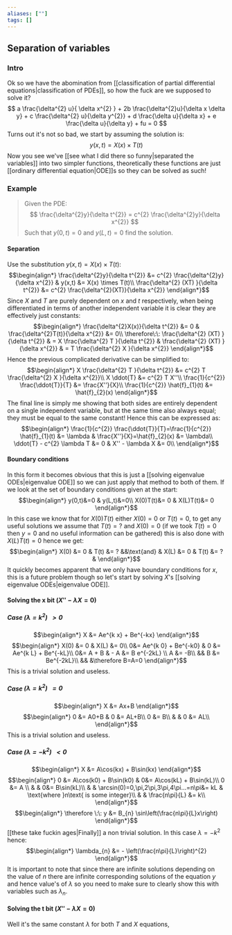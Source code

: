 ```yaml
---
aliases: [""]
tags: []
---
```


## Separation of variables
### Intro

Ok so we have the abomination from [[classification of partial differential equations|classification of PDEs]], so how the fuck are we supposed to solve it? 
$$ a \frac{\delta^{2} u}{ \delta x^{2} } + 2b \frac{\delta^{2}u}{\delta x \delta y} + c \frac{\delta^{2} u}{\delta y^{2}} + d \frac{\delta u}{\delta x} + e \frac{\delta u}{\delta y} + fu = 0 $$
Turns out it's not so bad, we start by assuming the solution is:
$$ y(x,t) = X(x) \times T(t) $$
Now you see we've [[see what I did there so funny|separated the variables]] into two simpler functions, theoretically these functions are just [[ordinary differential equation|ODE]]s so they can be solved as such!

### Example
> Given the PDE:
> $$ \frac{\delta^{2}y}{\delta t^{2}} = c^{2} \frac{\delta^{2}y}{\delta x^{2}} $$
> Such that $y(0,t)=0$ and $y(L,t)=0$ find the solution.

#### Separation
Use the substitution $y(x,t) = X(x) \times T(t)$:
$$\begin{align*}
\frac{\delta^{2}y}{\delta t^{2}} &=  c^{2} \frac{\delta^{2}y}{\delta x^{2}} & y(x,t) &=  X(x) \times T(t)\\
\frac{\delta^{2} (XT) }{\delta t^{2}} &=  c^{2} \frac{\delta^{2}(XT)}{\delta x^{2}}
\end{align*}$$
Since $X$ and $T$ are purely dependent on $x$ and $t$ respectively, when being differentiated in terms of another independent variable it is clear they are effectively just constants:
$$\begin{align*}
\frac{\delta^{2}X(x)}{\delta t^{2}} &= 0 & \frac{\delta^{2}T(t)}{\delta x^{2}} &= 0\\
\therefore\:\: \frac{\delta^{2} (XT) }{\delta t^{2}} & =  X \frac{\delta^{2} T }{\delta t^{2}} & \frac{\delta^{2} (XT) }{\delta x^{2}} & =  T \frac{\delta^{2} X }{\delta x^{2}}
\end{align*}$$
Hence the previous complicated derivative can be simplified to:
$$\begin{align*}
X \frac{\delta^{2} T }{\delta t^{2}} &=  c^{2} T \frac{\delta^{2} X }{\delta x^{2}}\\
X \ddot{T} &=  c^{2} T X''\\
\frac{1}{c^{2}} \frac{\ddot{T}}{T} &=  \frac{X''}{X}\\
\frac{1}{c^{2}} \hat{f}_{1}(t) &= \hat{f}_{2}(x)
\end{align*}$$
The final line is simply me showing that both sides are entirely dependent on a single independent variable, but at the same time also always equal;  they must be equal to the same constant! Hence this can be expressed as:
$$\begin{align*}
 \frac{1}{c^{2}} \frac{\ddot{T}}{T}=\frac{1}{c^{2}} \hat{f}_{1}(t) &= \lambda & \frac{X''}{X}=\hat{f}_{2}(x) &= \lambda\\
\ddot{T}  - c^{2} \lambda T &= 0 &  X''  - \lambda X &= 0\\
\end{align*}$$
#### Boundary conditions
In this form it becomes obvious that this is just a [[solving eigenvalue ODEs|eigenvalue ODE]] so we can just apply that method to both of them. If we look at the set of boundary conditions given at the start:
$$\begin{align*}
y(0,t)&=0 & y(L,t)&=0\\
X(0)T(t)&= 0 & X(L)T(t)&= 0
\end{align*}$$
In this case we know that for $X(0)T(t)$ either $X(0)=0$ or $T(t)=0$, to get any useful solutions we assume that $T(t)=?$ and $X(0)=0$ (if we took $T(t)=0$ then $y=0$ and no useful information can be gathered) this is also done with $X(L)T(t)=0$ hence we get:
$$\begin{align*}
X(0) &= 0 & T(t) &= ? &&\text{and} & X(L) &= 0 & T(t) &= ? & 
\end{align*}$$
It quickly becomes apparent that we only have boundary conditions for $x$, this is a future problem though so let's start by solving $X$'s [[solving eigenvalue ODEs|eigenvalue ODE]].

#### Solving the x bit ($X'' - \lambda X=0$)

##### Case $(\lambda=k^{2})\:\:>0$
$$\begin{align*}
X &=  Ae^{k x} + Be^{-kx} 
\end{align*}$$
$$\begin{align*}
X(0) &= 0 & X(L) &= 0\\
0&=  Ae^{k 0} + Be^{-k0}  & 0 &=  Ae^{k L} + Be^{-kL}\\
0&=  A + B &  - A &=  B e^{-2kL} \\
A &= -B\\
&& B &= Be^{-2kL}\\
&& &\therefore B=A=0
\end{align*}$$
This is a trivial solution and useless.

##### Case $(\lambda=k^{2})\:\:=0$

$$\begin{align*}
X &=  Ax+B
\end{align*}$$
$$\begin{align*}
0 &=  A0+B & 0 &=  AL+B\\ 
0 &= B\\
& & 0 &=  AL\\ 
\end{align*}$$
This is a trivial solution and useless.

##### Case $(\lambda=-k^{2})\:\:<0$

$$\begin{align*}
X &=   A\cos(kx) + B\sin(kx)
\end{align*}$$
$$\begin{align*}
0 &=   A\cos(k0) + B\sin(k0) & 0&=   A\cos(kL) + B\sin(kL)\\
0 &=   A \\
& & 0&= B\sin(kL)\\
& & \arcsin(0)=0,\pi,2\pi,3\pi,4\pi...=n\pi&= kL & \text{where }n\text{ is some integer}\\
& & \frac{n\pi}{L} &= k\\
\end{align*}$$
$$\begin{align*}
\therefore \:\: y &= B_{n} \sin\left(\frac{n\pi}{L}x\right)
\end{align*}$$
[[these take fuckin ages|Finally]] a non trivial solution. In this case $\lambda=-k^{2}$ hence:
$$\begin{align*}
\lambda_{n} &= - \left(\frac{n\pi}{L}\right)^{2}
\end{align*}$$
It is important to note that since there are infinite solutions depending on the value of $n$ there are infinite corresponding solutions of the equation $y$ and hence value's of $\lambda$ so you need to make sure to clearly show this with variables such as $\lambda_{n}$.

#### Solving the t bit ($X'' - \lambda X=0$)
Well it's the same constant $\lambda$ for both $T$ and $X$ equations, 

